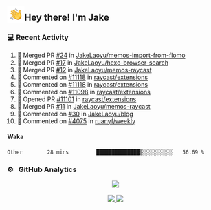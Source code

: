 <img alt="Night Coding" src="./assets/Hand%20Wave.gif" width='40' align="left"/><h2>Hey there! I'm Jake</h2>

### 💻 Recent Activity

<!--RECENT_ACTIVITY:start-->
1. 🎉 Merged PR [#24](https://github.com/JakeLaoyu/memos-import-from-flomo/pull/24) in [JakeLaoyu/memos-import-from-flomo](https://github.com/JakeLaoyu/memos-import-from-flomo)<br>
2. 🎉 Merged PR [#17](https://github.com/JakeLaoyu/hexo-browser-search/pull/17) in [JakeLaoyu/hexo-browser-search](https://github.com/JakeLaoyu/hexo-browser-search)<br>
3. 🎉 Merged PR [#12](https://github.com/JakeLaoyu/memos-raycast/pull/12) in [JakeLaoyu/memos-raycast](https://github.com/JakeLaoyu/memos-raycast)<br>
4. 💬 Commented on [#11118](https://github.com/raycast/extensions/issues/11118#issuecomment-1982244141) in [raycast/extensions](https://github.com/raycast/extensions)<br>
5. 💬 Commented on [#11118](https://github.com/raycast/extensions/issues/11118#issuecomment-1980064412) in [raycast/extensions](https://github.com/raycast/extensions)<br>
6. 💬 Commented on [#11098](https://github.com/raycast/extensions/issues/11098#issuecomment-1977953617) in [raycast/extensions](https://github.com/raycast/extensions)<br>
7. 💪 Opened PR [#11101](https://github.com/raycast/extensions/pull/11101) in [raycast/extensions](https://github.com/raycast/extensions)<br>
8. 🎉 Merged PR [#11](https://github.com/JakeLaoyu/memos-raycast/pull/11) in [JakeLaoyu/memos-raycast](https://github.com/JakeLaoyu/memos-raycast)<br>
9. 💬 Commented on [#30](https://github.com/JakeLaoyu/blog/issues/30#issuecomment-1974752323) in [JakeLaoyu/blog](https://github.com/JakeLaoyu/blog)<br>
10. 💬 Commented on [#4075](https://github.com/ruanyf/weekly/issues/4075#issuecomment-1970500742) in [ruanyf/weekly](https://github.com/ruanyf/weekly)<br>
<!--RECENT_ACTIVITY:end-->

#### Waka

<!--START_SECTION:waka-->

```text
Other        28 mins         ██████████████▒░░░░░░░░░░   56.69 %
```

<!--END_SECTION:waka-->

### ⚙️ &nbsp; GitHub Analytics

<p align="center">
  <img src="http://github-profile-summary-cards.vercel.app/api/cards/profile-details?username=JakeLaoyu&theme=2077" />
</p>


<p align="center">
<a href="https://github.com/JakeLaoyu">
  <img height="180em" src="https://github-readme-stats-eight-theta.vercel.app/api?username=jakelaoyu&show_icons=true&theme=algolia&include_all_commits=true&count_private=true"/>
  <img height="180em" src="https://github-readme-stats-eight-theta.vercel.app/api/top-langs/?username=jakelaoyu&layout=compact&langs_count=8&theme=algolia&hide=html&count_private=true"/>
</a>
</p>

<!-- ### 🤝🏻 &nbsp; Connect with Me

<p align="center">
<a href="https://i.jakeyu.top"><img src="https://img.shields.io/badge/-i.jakeyu.top-3423A6?style=flat&logo=Google-Chrome&logoColor=white"/></a>
<a href="mailto:jake.laoyu@gmail.com"><img src="https://img.shields.io/badge/-jake.laoyu@gmail.com-D14836?style=flat&logo=Gmail&logoColor=white"/></a>
</p> -->
